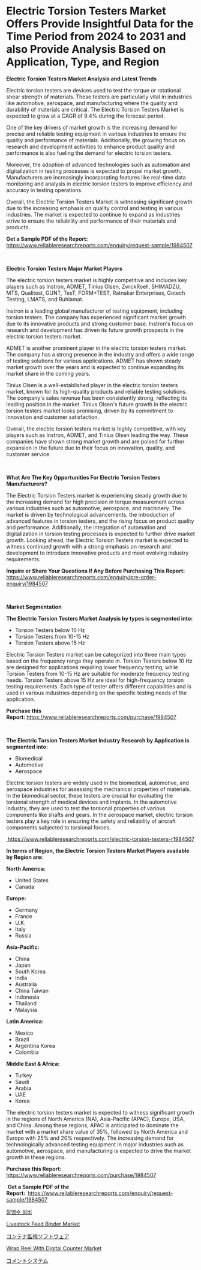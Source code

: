 <p><h1>Electric Torsion Testers Market Offers Provide Insightful Data for the Time Period from 2024 to 2031 and also Provide Analysis Based on Application, Type, and Region</h1></p><p><strong>Electric Torsion Testers Market Analysis and Latest Trends</strong></p>
<p><p>Electric torsion testers are devices used to test the torque or rotational shear strength of materials. These testers are particularly vital in industries like automotive, aerospace, and manufacturing where the quality and durability of materials are critical. The Electric Torsion Testers Market is expected to grow at a CAGR of 9.4% during the forecast period. </p><p>One of the key drivers of market growth is the increasing demand for precise and reliable testing equipment in various industries to ensure the quality and performance of materials. Additionally, the growing focus on research and development activities to enhance product quality and performance is also fueling the demand for electric torsion testers. </p><p>Moreover, the adoption of advanced technologies such as automation and digitalization in testing processes is expected to propel market growth. Manufacturers are increasingly incorporating features like real-time data monitoring and analysis in electric torsion testers to improve efficiency and accuracy in testing operations. </p><p>Overall, the Electric Torsion Testers Market is witnessing significant growth due to the increasing emphasis on quality control and testing in various industries. The market is expected to continue to expand as industries strive to ensure the reliability and performance of their materials and products.</p></p>
<p><strong>Get a Sample PDF of the Report:&nbsp;</strong> <a href="https://www.reliableresearchreports.com/enquiry/request-sample/1984507">https://www.reliableresearchreports.com/enquiry/request-sample/1984507</a></p>
<p>&nbsp;</p>
<p><strong>Electric Torsion Testers Major Market Players</strong></p>
<p><p>The electric torsion testers market is highly competitive and includes key players such as Instron, ADMET, Tinius Olsen, ZwickRoell, SHIMADZU, MTS, Qualitest, GUNT, TesT, FORM+TEST, Ratnakar Enterprises, Gotech Testing, LMATS, and Ruhlamat.</p><p>Instron is a leading global manufacturer of testing equipment, including torsion testers. The company has experienced significant market growth due to its innovative products and strong customer base. Instron's focus on research and development has driven its future growth prospects in the electric torsion testers market.</p><p>ADMET is another prominent player in the electric torsion testers market. The company has a strong presence in the industry and offers a wide range of testing solutions for various applications. ADMET has shown steady market growth over the years and is expected to continue expanding its market share in the coming years.</p><p>Tinius Olsen is a well-established player in the electric torsion testers market, known for its high-quality products and reliable testing solutions. The company's sales revenue has been consistently strong, reflecting its leading position in the market. Tinius Olsen's future growth in the electric torsion testers market looks promising, driven by its commitment to innovation and customer satisfaction.</p><p>Overall, the electric torsion testers market is highly competitive, with key players such as Instron, ADMET, and Tinius Olsen leading the way. These companies have shown strong market growth and are poised for further expansion in the future due to their focus on innovation, quality, and customer service.</p></p>
<p>&nbsp;</p>
<p><strong>What Are The Key Opportunities For Electric Torsion Testers Manufacturers?</strong></p>
<p><p>The Electric Torsion Testers market is experiencing steady growth due to the increasing demand for high precision in torque measurement across various industries such as automotive, aerospace, and machinery. The market is driven by technological advancements, the introduction of advanced features in torsion testers, and the rising focus on product quality and performance. Additionally, the integration of automation and digitalization in torsion testing processes is expected to further drive market growth. Looking ahead, the Electric Torsion Testers market is expected to witness continued growth with a strong emphasis on research and development to introduce innovative products and meet evolving industry requirements.</p></p>
<p><strong>Inquire or Share Your Questions If Any Before Purchasing This Report:</strong> <a href="https://www.reliableresearchreports.com/enquiry/pre-order-enquiry/1984507">https://www.reliableresearchreports.com/enquiry/pre-order-enquiry/1984507</a></p>
<p>&nbsp;</p>
<p><strong>Market Segmentation</strong></p>
<p><strong>The Electric Torsion Testers Market Analysis by types is segmented into:</strong></p>
<p><ul><li>Torsion Testers below 10 Hz</li><li>Torsion Testers from 10-15 Hz</li><li>Torsion Testers above 15 Hz</li></ul></p>
<p><p>Electric Torsion Testers market can be categorized into three main types based on the frequency range they operate in. Torsion Testers below 10 Hz are designed for applications requiring lower frequency testing, while Torsion Testers from 10-15 Hz are suitable for moderate frequency testing needs. Torsion Testers above 15 Hz are ideal for high-frequency torsion testing requirements. Each type of tester offers different capabilities and is used in various industries depending on the specific testing needs of the application.</p></p>
<p><strong>Purchase this Report:&nbsp;</strong><a href="https://www.reliableresearchreports.com/purchase/1984507">https://www.reliableresearchreports.com/purchase/1984507</a></p>
<p>&nbsp;</p>
<p><strong>The Electric Torsion Testers Market Industry Research by Application is segmented into:</strong></p>
<p><ul><li>Biomedical</li><li>Automotive</li><li>Aerospace</li></ul></p>
<p><p>Electric torsion testers are widely used in the biomedical, automotive, and aerospace industries for assessing the mechanical properties of materials. In the biomedical sector, these testers are crucial for evaluating the torsional strength of medical devices and implants. In the automotive industry, they are used to test the torsional properties of various components like shafts and gears. In the aerospace market, electric torsion testers play a key role in ensuring the safety and reliability of aircraft components subjected to torsional forces.</p></p>
<p><a href="https://www.reliableresearchreports.com/electric-torsion-testers-r1984507">&nbsp;https://www.reliableresearchreports.com/electric-torsion-testers-r1984507</a></p>
<p><strong>In terms of Region, the Electric Torsion Testers Market Players available by Region are:</strong></p>
<p>
    <p> <strong> North America: </strong>
        <ul>
            <li>United States</li>
            <li>Canada</li>
        </ul>
        </p> 
    <p> <strong> Europe: </strong>
        <ul>
            <li>Germany</li>
            <li>France</li>
            <li>U.K.</li>
            <li>Italy</li>
            <li>Russia</li>
        </ul>
        </p> 
    <p> <strong> Asia-Pacific: </strong>
        <ul>
            <li>China</li>
            <li>Japan</li>
            <li>South Korea</li>
            <li>India</li>
            <li>Australia</li>
            <li>China Taiwan</li>
            <li>Indonesia</li>
            <li>Thailand</li>
            <li>Malaysia</li>
        </ul>
        </p> 
    <p> <strong> Latin America: </strong>
        <ul>
            <li>Mexico</li>
            <li>Brazil</li>
            <li>Argentina Korea</li>
            <li>Colombia</li>
        </ul>
        </p> 
    <p> <strong> Middle East & Africa: </strong>
        <ul>
            <li>Turkey</li>
            <li>Saudi</li>
            <li>Arabia</li>
            <li>UAE</li>
            <li>Korea</li>
        </ul>
    </p>
    </p>
<p><p>The electric torsion testers market is expected to witness significant growth in the regions of North America (NA), Asia-Pacific (APAC), Europe, USA, and China. Among these regions, APAC is anticipated to dominate the market with a market share value of 35%, followed by North America and Europe with 25% and 20% respectively. The increasing demand for technologically advanced testing equipment in major industries such as automotive, aerospace, and manufacturing is expected to drive the market growth in these regions.</p></p>
<p><strong>Purchase this Report: </strong><a href="https://www.reliableresearchreports.com/purchase/1984507">https://www.reliableresearchreports.com/purchase/1984507</a></p>
<p>&nbsp;<strong>Get a Sample PDF of the Report:&nbsp;&nbsp;</strong><a href="https://www.reliableresearchreports.com/enquiry/request-sample/1984507">https://www.reliableresearchreports.com/enquiry/request-sample/1984507</a></p>
<p><strong></strong></p>
<p><p><a href="https://github.com/sougarounis/Market-Research-Report-List-3/blob/main/227709041450.md">탈염수 설비</a></p><p><a href="https://issuu.com/reportprime-2/docs/livestock-feed-binder-market-size-2030.pptx">Livestock Feed Binder Market</a></p><p><a href="https://github.com/luffiazaza/Market-Research-Report-List-1/blob/main/896489845341.md">コンテナ監視ソフトウェア</a></p><p><a href="https://github.com/RichRobinson5/Market-Research-Report-List-4/blob/main/wrap-reel-with-digital-counter-market.md">Wrap Reel With Digital Counter Market</a></p><p><a href="https://github.com/avbqbctihcbe2/Market-Research-Report-List-1/blob/main/471983245340.md">コメントシステム</a></p></p>